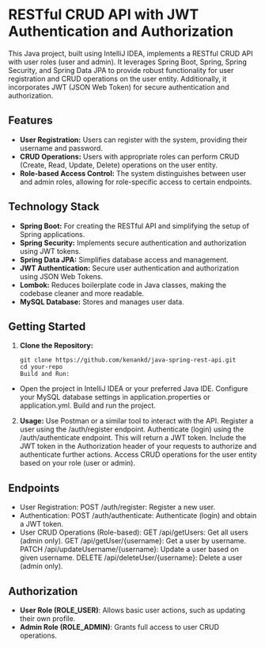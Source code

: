 # RESTful CRUD API with JWT Authentication and Authorization

This Java project, built using IntelliJ IDEA, implements a RESTful CRUD API with user roles (user and admin). It leverages Spring Boot, Spring, Spring Security, and Spring Data JPA to provide robust functionality for user registration and CRUD operations on the user entity. Additionally, it incorporates JWT (JSON Web Token) for secure authentication and authorization.

## Features

- **User Registration:** Users can register with the system, providing their username and password.
- **CRUD Operations:** Users with appropriate roles can perform CRUD (Create, Read, Update, Delete) operations on the user entity.
- **Role-based Access Control:** The system distinguishes between user and admin roles, allowing for role-specific access to certain endpoints.

## Technology Stack

- **Spring Boot:** For creating the RESTful API and simplifying the setup of Spring applications.
- **Spring Security:** Implements secure authentication and authorization using JWT tokens.
- **Spring Data JPA:** Simplifies database access and management.
- **JWT Authentication:** Secure user authentication and authorization using JSON Web Tokens.
- **Lombok:** Reduces boilerplate code in Java classes, making the codebase cleaner and more readable.
- **MySQL Database:** Stores and manages user data.

## Getting Started

1. **Clone the Repository:**
   ```shell
   git clone https://github.com/kenankd/java-spring-rest-api.git
   cd your-repo
   Build and Run:
  - Open the project in IntelliJ IDEA or your preferred Java IDE.
  Configure your MySQL database settings in application.properties or application.yml.
  Build and run the project.
2. **Usage:**
  Use Postman or a similar tool to interact with the API.
  Register a user using the /auth/register endpoint.
  Authenticate (login) using the /auth/authenticate endpoint. This will return a JWT token.
  Include the JWT token in the Authorization header of your requests to authorize and authenticate further actions.
  Access CRUD operations for the user entity based on your role (user or admin).
## Endpoints
- User Registration:
  POST /auth/register: Register a new user.
- Authentication:
  POST /auth/authenticate: Authenticate (login) and obtain a JWT token.
- User CRUD Operations (Role-based):
  GET /api/getUsers: Get all users (admin only).
  GET /api/getUser/{username}: Get a user by username.
  PATCH /api/updateUsername/{username}: Update a user based on given username.
  DELETE /api/deleteUser/{username}: Delete a user (admin only).
## Authorization
 - **User Role (ROLE_USER)**: Allows basic user actions, such as updating their own profile.
 - **Admin Role (ROLE_ADMIN)**: Grants full access to user CRUD operations.
